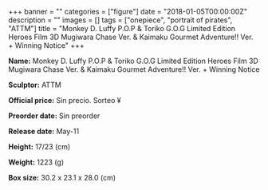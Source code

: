 +++
banner = ""
categories = ["figure"]
date = "2018-01-05T00:00:00Z"
description = ""
images = []
tags = ["onepiece", "portrait of pirates", "ATTM"]
title = "Monkey D. Luffy P.O.P &amp; Toriko G.O.G Limited Edition Heroes Film 3D Mugiwara Chase Ver. &amp; Kaimaku Gourmet Adventure!! Ver. &#43; Winning Notice"
+++

**Name:** Monkey D. Luffy P.O.P &amp; Toriko G.O.G Limited Edition Heroes Film 3D Mugiwara Chase Ver. &amp; Kaimaku Gourmet Adventure!! Ver. &#43; Winning Notice

**Sculptor:** ATTM

**Official price:** Sin precio. Sorteo ¥

**Preorder date:** Sin preorder

**Release date:** May-11

**Height:** 17/23 (cm)

**Weight:** 1223 (g)

**Box size:** 30.2 x 23.1 x 28.0 (cm)

